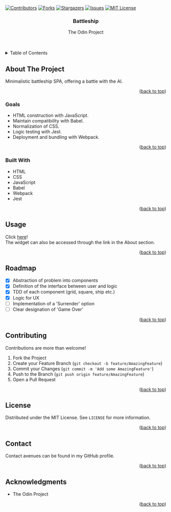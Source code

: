 <a name="readme-top"></a>

<!-- PROJECT SHIELDS -->
<!--
*** I'm using markdown "reference style" links for readability.
*** Reference links are enclosed in brackets [ ] instead of parentheses ( ).
*** See the bottom of this document for the declaration of the reference variables
*** for contributors-url, forks-url, etc. This is an optional, concise syntax you may use.
*** https://www.markdownguide.org/basic-syntax/#reference-style-links
-->
[![Contributors][contributors-shield]][contributors-url]
[![Forks][forks-shield]][forks-url]
[![Stargazers][stars-shield]][stars-url]
[![Issues][issues-shield]][issues-url]
[![MIT License][license-shield]][license-url]
<!-- [![LinkedIn][linkedin-shield]][linkedin-url] -->



<!-- PROJECT LOGO -->
<!-- <br />
<div align="center">
  <a href="https://github.com/HPatto/battleship">
    <img src="images/logo.png" alt="Logo" width="80" height="80">
  </a> -->

<h3 align="center">Battleship</h3>

  <p align="center">
    The Odin Project
    <br />
    <!-- <a href="https://github.com/HPatto/battleship"><strong>Explore the docs »</strong></a> -->
    <br />
    <br />
    <!-- <a href="https://github.com/HPatto/battleship">View Demo</a> -->
    <!-- · -->
    <!-- <a href="https://github.com/HPatto/battleship/issues">Report Bug</a> -->
    <!-- · -->
    <!-- <a href="https://github.com/HPatto/battleship/issues">Request Feature</a> -->
  </p>
</div>



<!-- TABLE OF CONTENTS -->
<details>
  <summary>Table of Contents</summary>
  <ol>
    <li>
      <a href="#about-the-project">About The Project</a>
      <ul>
        <li><a href="#goals">Goals</a></li>
        <li><a href="#built-with">Built With</a></li>
      </ul>
    </li>
    <!-- <li>
      <a href="#getting-started">Getting Started</a>
      <ul>
        <li><a href="#prerequisites">Prerequisites</a></li>
        <li><a href="#installation">Installation</a></li>
      </ul>
    </li> -->
    <li><a href="#usage">Usage</a></li>
    <li><a href="#roadmap">Roadmap</a></li>
    <li><a href="#contributing">Contributing</a></li>
    <li><a href="#license">License</a></li>
    <li><a href="#contact">Contact</a></li>
    <li><a href="#acknowledgments">Acknowledgments</a></li>
  </ol>
</details>



<!-- ABOUT THE PROJECT -->
## About The Project

Minimalistic battleship SPA, offering a battle with the AI.

<!-- [![Product Name Screen Shot][product-screenshot]](https://example.com) -->

<!-- Here's a blank template to get started: To avoid retyping too much info. Do a search and replace with your text editor for the following: `github_username`, `repo_name`, `twitter_handle`, `linkedin_username`, `email_client`, `email`, `project_title`, `project_description` -->

<p align="right">(<a href="#readme-top">back to top</a>)</p>

### Goals

* HTML construction with JavaScript.
* Maintain compatibility with Babel.
* Normalization of CSS.
* Logic testing with Jest.
* Deployment and bundling with Webpack.

<p align="right">(<a href="#readme-top">back to top</a>)</p>


### Built With

* HTML
* CSS
* JavaScript
* Babel
* Webpack
* Jest
<!-- * [![Next][Next.js]][Next-url] -->
<!-- * [![React][React.js]][React-url] -->
<!-- * [![Vue][Vue.js]][Vue-url] -->
<!-- * [![Angular][Angular.io]][Angular-url] -->
<!-- * [![Svelte][Svelte.dev]][Svelte-url] -->
<!-- * [![Laravel][Laravel.com]][Laravel-url] -->
<!-- * [![Bootstrap][Bootstrap.com]][Bootstrap-url] -->
<!-- * [![JQuery][JQuery.com]][JQuery-url] -->

<p align="right">(<a href="#readme-top">back to top</a>)</p>

<!-- GETTING STARTED -->
<!-- ## Getting Started -->

<!-- This is an example of how you may give instructions on setting up your project locally.
To get a local copy up and running follow these simple example steps. -->

<!-- ### Prerequisites -->

<!-- This is an example of how to list things you need to use the software and how to install them.
* npm
  ```sh
  npm install npm@latest -g
  ``` -->

<!-- ### Installation -->

<!-- 1. Get a free API Key at [https://example.com](https://example.com)
2. Clone the repo
   ```sh
   git clone https://github.com/HPatto/battleship.git
   ```
3. Install NPM packages
   ```sh
   npm install
   ```
4. Enter your API in `config.js`
   ```js
   const API_KEY = 'ENTER YOUR API';
   ``` -->

<!-- <p align="right">(<a href="#readme-top">back to top</a>)</p> -->

<!-- USAGE EXAMPLES -->
## Usage

Click <a href="https://hpatto.github.io/battleship/">here</a>!
<br />
The widget can also be accessed through the link in the About section.

<!-- _For more examples, please refer to the [Documentation](https://example.com)_ -->

<p align="right">(<a href="#readme-top">back to top</a>)</p>



<!-- ROADMAP -->
## Roadmap

- [X] Abstraction of problem into components
- [X] Definition of the interface between user and logic
- [X] TDD of each component (grid, square, ship etc.)
- [X] Logic for UX
- [ ] Implementation of a 'Surrender' option
- [ ] Clear designation of 'Game Over'

<!-- See the [open issues](https://github.com/HPatto/battleship/issues) for a full list of proposed features (and known issues). -->

<p align="right">(<a href="#readme-top">back to top</a>)</p>



<!-- CONTRIBUTING -->
## Contributing

Contributions are more than welcome!

<!-- Contributions are what make the open source community such an amazing place to learn, inspire, and create. Any contributions you make are **greatly appreciated**. -->

<!-- If you have a suggestion that would make this better, please fork the repo and create a pull request. You can also simply open an issue with the tag "enhancement".
Don't forget to give the project a star! Thanks again! -->

1. Fork the Project
2. Create your Feature Branch (`git checkout -b feature/AmazingFeature`)
3. Commit your Changes (`git commit -m 'Add some AmazingFeature'`)
4. Push to the Branch (`git push origin feature/AmazingFeature`)
5. Open a Pull Request

<p align="right">(<a href="#readme-top">back to top</a>)</p>



<!-- LICENSE -->
## License

Distributed under the MIT License. See `LICENSE` for more information.

<p align="right">(<a href="#readme-top">back to top</a>)</p>



<!-- CONTACT -->
## Contact

Contact avenues can be found in my GitHub profile.
<!-- Your Name - [@twitter_handle](https://twitter.com/twitter_handle) - henryjpaterson@gmail.com -->

<!-- Project Link: [https://github.com/HPatto/battleship](https://github.com/HPatto/battleship) -->

<p align="right">(<a href="#readme-top">back to top</a>)</p>



<!-- ACKNOWLEDGMENTS -->
## Acknowledgments

* The Odin Project

<p align="right">(<a href="#readme-top">back to top</a>)</p>



<!-- MARKDOWN LINKS & IMAGES -->
<!-- https://www.markdownguide.org/basic-syntax/#reference-style-links -->
[contributors-shield]: https://img.shields.io/github/contributors/HPatto/battleship.svg?style=for-the-badge
[contributors-url]: https://github.com/HPatto/battleship/graphs/contributors
[forks-shield]: https://img.shields.io/github/forks/HPatto/battleship.svg?style=for-the-badge
[forks-url]: https://github.com/HPatto/battleship/network/members
[stars-shield]: https://img.shields.io/github/stars/HPatto/battleship.svg?style=for-the-badge
[stars-url]: https://github.com/HPatto/battleship/stargazers
[issues-shield]: https://img.shields.io/github/issues/HPatto/battleship.svg?style=for-the-badge
[issues-url]: https://github.com/HPatto/battleship/issues
[license-shield]: https://img.shields.io/github/license/HPatto/battleship.svg?style=for-the-badge
[license-url]: https://github.com/HPatto/battleship/blob/main/LICENSE
[linkedin-shield]: https://img.shields.io/badge/-LinkedIn-black.svg?style=for-the-badge&logo=linkedin&colorB=555
[linkedin-url]: https://linkedin.com/in/henryjpaterson
[product-screenshot]: images/screenshot.png
[Next.js]: https://img.shields.io/badge/next.js-000000?style=for-the-badge&logo=nextdotjs&logoColor=white
[Next-url]: https://nextjs.org/
[React.js]: https://img.shields.io/badge/React-20232A?style=for-the-badge&logo=react&logoColor=61DAFB
[React-url]: https://reactjs.org/
[Vue.js]: https://img.shields.io/badge/Vue.js-35495E?style=for-the-badge&logo=vuedotjs&logoColor=4FC08D
[Vue-url]: https://vuejs.org/
[Angular.io]: https://img.shields.io/badge/Angular-DD0031?style=for-the-badge&logo=angular&logoColor=white
[Angular-url]: https://angular.io/
[Svelte.dev]: https://img.shields.io/badge/Svelte-4A4A55?style=for-the-badge&logo=svelte&logoColor=FF3E00
[Svelte-url]: https://svelte.dev/
[Laravel.com]: https://img.shields.io/badge/Laravel-FF2D20?style=for-the-badge&logo=laravel&logoColor=white
[Laravel-url]: https://laravel.com
[Bootstrap.com]: https://img.shields.io/badge/Bootstrap-563D7C?style=for-the-badge&logo=bootstrap&logoColor=white
[Bootstrap-url]: https://getbootstrap.com
[JQuery.com]: https://img.shields.io/badge/jQuery-0769AD?style=for-the-badge&logo=jquery&logoColor=white
[JQuery-url]: https://jquery.com 

